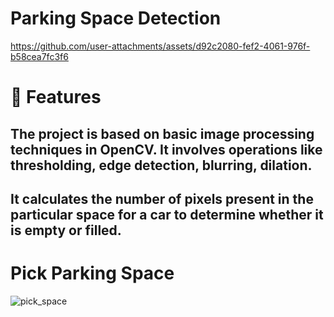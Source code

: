 # Parking Space Detection


https://github.com/user-attachments/assets/d92c2080-fef2-4061-976f-b58cea7fc3f6
# 💎 Features
##  The project is based on basic image processing techniques in OpenCV. It involves operations like thresholding, edge detection, blurring, dilation.
##  It calculates the number of pixels present in the particular space for a car to determine whether it is empty or filled.

# Pick Parking Space
![pick_space](https://github.com/user-attachments/assets/138877bf-27c9-407f-8ecd-7755cbaff0c3)
